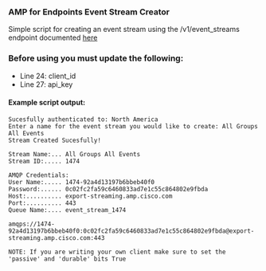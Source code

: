 ### AMP for Endpoints Event Stream Creator

Simple script for creating an event stream using the /v1/event_streams endpoint documented [here](https://api-docs.amp.cisco.com/api_actions/details?api_action=POST+%2Fv1%2Fevent_streams&api_host=api.amp.cisco.com&api_resource=EventStream&api_version=v1)

### Before using you must update the following:
- Line 24: client_id 
- Line 27: api_key

#### Example script output:  
```
Sucesfully authenticated to: North America
Enter a name for the event stream you would like to create: All Groups All Events
Stream Created Sucesfully!

Stream Name:... All Groups All Events
Stream ID:..... 1474

AMQP Credentials:
User Name:..... 1474-92a4d13197b6bbeb40f0
Password:...... 0c02fc2fa59c6460833ad7e1c55c864802e9fbda
Host:.......... export-streaming.amp.cisco.com
Port:.......... 443
Queue Name:.... event_stream_1474

amqps://1474-92a4d13197b6bbeb40f0:0c02fc2fa59c6460833ad7e1c55c864802e9fbda@export-streaming.amp.cisco.com:443

NOTE: If you are writing your own client make sure to set the 'passive' and 'durable' bits True
```
